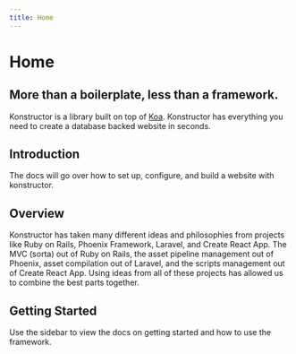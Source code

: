 ```yaml
---
title: Home
---
```

# Home

## More than a boilerplate, less than a framework.
Konstructor is a library built on top of [Koa](http://koajs.com/). Konstructor has everything you need to create a database backed website in seconds.

## Introduction
The docs will go over how to set up, configure, and build a website with konstructor.

## Overview
Konstructor has taken many different ideas and philosophies from projects like Ruby on Rails, Phoenix Framework, Laravel, and Create React App. The MVC (sorta) out of Ruby on Rails, the asset pipeline management out of Phoenix, asset compilation out of Laravel, and the scripts management out of Create React App. Using ideas from all of these projects has allowed us to combine the best parts together.

## Getting Started
Use the sidebar to view the docs on getting started and how to use the framework.
